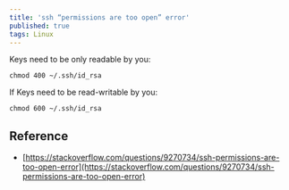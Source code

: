 ```yaml
---
title: 'ssh “permissions are too open” error'
published: true
tags: Linux
---
```


Keys need to be only readable by you:

```shell
chmod 400 ~/.ssh/id_rsa
```

If Keys need to be read-writable by you:

```shell
chmod 600 ~/.ssh/id_rsa
```

## Reference

- [https://stackoverflow.com/questions/9270734/ssh-permissions-are-too-open-error](https://stackoverflow.com/questions/9270734/ssh-permissions-are-too-open-error)